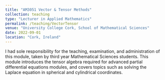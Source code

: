 ```yaml
---
title: "AM3051 Vector & Tensor Methods"
collection: teaching
type: "Lecturer in Applied Mathematics"
permalink: /teaching/VectorTensor
venue: "University College Cork, School of Mathematical Sciences"
date: 2022-09-01
location: "Cork, Ireland"
---
```


I had sole responsibility for the teaching, examination, and administration of this module, taken by third year Mathematical Sciences students.
This module introduces the tensor algebra required for advanced partial differential equations modules, and covers topics such as solving the Laplace equation in spherical and cylindrical coordinates.
